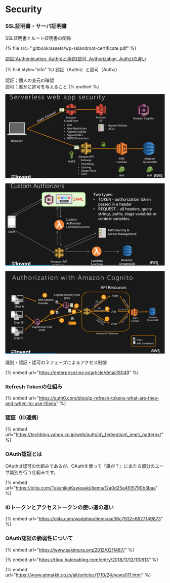# Security

### SSL証明書・サーバ証明書

SSL証明書とルート証明書の関係

{% file src=".gitbook/assets/wp-sslandroot-certificate.pdf" %}



[認証\(Authentication, Authn\)と承認\(認可, Authorization, Authz\)の違い](http://d.hatena.ne.jp/end0tknr/20110104/1294112345)

{% hint style="info" %}
認証（Authn）と認可（Authz）

認証：個人の身元の確認  
認可：誰かに許可を与えること
{% endhint %}



![Authz&#xFF08;&#x8A8D;&#x53EF;&#xFF09;&#x3068;AWS Lambda&#x306E;&#x7D44;&#x307F;&#x5408;&#x308F;&#x305B;](.gitbook/assets/image%20%284%29.png)

![OpenID&#x3068;AWS Lambda&#x306E;&#x7D44;&#x307F;&#x5408;&#x308F;&#x305B;](.gitbook/assets/image%20%281%29.png)

![Amazon Cognito&#x306B;&#x3088;&#x308B;Authz&#x306E;&#x4ED5;&#x7D44;&#x307F;](.gitbook/assets/image%20%283%29.png)



識別・認証・認可の３フェーズによるアクセス制御

{% embed url="https://enterprisezine.jp/article/detail/8049" %}



### Refresh Tokenの仕組み

{% embed url="https://auth0.com/blog/jp-refresh-tokens-what-are-they-and-when-to-use-them/" %}



### 認証（ID連携）

{% embed url="https://techblog.yahoo.co.jp/web/auth/id\_federation\_impl\_patterns/" %}



### OAuth認証とは

OAuthは認可の仕組みであるが、OAuthを使って『誰が？』にあたる部分のユーザ識別を行う仕組みです。

{% embed url="https://qiita.com/TakahikoKawasaki/items/f2a0d25a4f05790b3baa" %}



### IDトークンとアクセストークンの使い道の違い

{% embed url="https://qiita.com/wadahiro/items/ad36c7932c6627149873" %}



### OAuth認証の脆弱性について

{% embed url="https://www.sakimura.org/2012/02/1487/" %}

{% embed url="https://ritou.hatenablog.com/entry/2018/11/12/110613" %}

{% embed url="https://www.atmarkit.co.jp/ait/articles/1710/24/news011.html" %}





